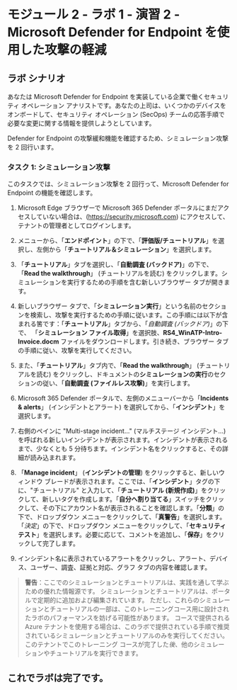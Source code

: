 ﻿---
lab:
    title: '演習 2  - Microsoft Defender for Endpoint を使用した攻撃の軽減'
    module: 'モジュール 2 – エンドポイント用の Microsoft Defender を使用して脅威を軽減する'
---

# モジュール 2 - ラボ 1 - 演習 2 - Microsoft Defender for Endpoint を使用した攻撃の軽減

## ラボ シナリオ

あなたは Microsoft Defender for Endpoint を実装している企業で働くセキュリティ オペレーション アナリストです。あなたの上司は、いくつかのデバイスをオンボードして、セキュリティ オペレーション (SecOps) チームの応答手順で必要な変更に関する情報を提供しようとしています。

Defender for Endpoint の攻撃緩和機能を確認するため、シミュレーション攻撃を 2 回行います。


### タスク 1: シミュレーション攻撃

このタスクでは、シミュレーション攻撃を 2 回行って、Microsoft Defender for Endpoint の機能を確認します。

1. Microsoft Edge ブラウザーで Microsoft 365 Defender ポータルにまだアクセスしていない場合は、(https://security.microsoft.com) にアクセスして、テナントの管理者としてログインします。

2. メニューから、「**エンドポイント**」の下で、「**評価版/チュートリアル**」を選択し、左側から「**チュートリアル＆シミュレーション**」を選択します。

3. 「**チュートリアル**」タブを選択し、「**自動調査 (バックドア)**」の下で、「**Read the walkthrough**」 (チュートリアルを読む) をクリックします。シミュレーションを実行するための手順を含む新しいブラウザー タブが開きます。

4. 新しいブラウザー タブで、「**シミュレーション実行**」という名前のセクションを検索し、攻撃を実行するための手順に従います。この手順には以下が含まれる筈です：「**チュートリアル**」タブから、「*自動調査 (バックドア)*」の下で、 「**シミュレーション ファイル取得**」を選択肢、**RS4_WinATP-Intro-Invoice.docm** ファイルをダウンロードします。引き続き、ブラウザー タブの手順に従い、攻撃を実行してください。

5. また、「**チュートリアル**」タブ内で、「**Read the walkthrough**」 (チュートリアルを読む) をクリックし、ドキュメントの**シミュレーションの実行**のセクションの従い、「**自動調査 (ファイルレス攻撃)**」を実行します。

6. Microsoft 365 Defender ポータルで、左側のメニューバーから「**Incidents & alerts**」 (インシデントとアラート) を選択してから、「**インシデント**」を選択します。

7. 右側のペインに "Multi-stage incident..." (マルチステージ インシデント...) を呼ばれる新しいインシデントが表示されます。インシデントが表示されるまで、少なくとも 5 分待ちます。インシデント名をクリックすると、その詳細が読み込まれます。

8. 「**Manage incident**」 (**インシデントの管理**) をクリックすると、新しいウィンドウ ブレードが表示されます。ここでは、「**インシデント**」タグの下に、"チュートリアル" と入力して、「**チュートリアル (新規作成)**」をクリックして、新しいタグを作成します。「**自分へ割り当てる**」スイッチをクリックして、その下にアカウント名が表示されることを確認します。「**分類**」の下で、ドロップダウン メニューをクリックして、「**真警告**」を選択します。「*決定*」の下で、ドロップダウン メニューをクリックして、「**セキュリティ テスト**」を選択します。必要に応じて、コメントを追加し、「**保存**」をクリックして完了します。

9. インシデント名に表示されているアラートをクリックし、アラート、デバイス、ユーザー、調査、証拠と対応、グラフ タブの内容を確認します。

>**警告**：ここでのシミュレーションとチュートリアルは、実践を通して学ぶための優れた情報源です。  シミュレーションとチュートリアルは、ポータルで定期的に追加および編集されています。  ただし、これらのシミュレーションとチュートリアルの一部は、このトレーニングコース用に設計されたラボのパフォーマンスを妨げる可能性があります。  コースで提供される Azure テナントを使用する場合は、このラボで提供されている手順で推奨されているシミュレーションとチュートリアルのみを実行してください。  このテナントでこのトレーニング コースが完了した*後*、他のシミュレーションやチュートリアルを実行できます。

## これでラボは完了です。
